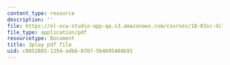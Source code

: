 ```yaml
---
content_type: resource
description: ''
file: https://ol-ocw-studio-app-qa.s3.amazonaws.com/courses/18-03sc-differential-equations-fall-2011/c80528851254adb607875b4695484b91_BwIZ0VzKEDg.pdf
file_type: application/pdf
resourcetype: Document
title: 3play pdf file
uid: c8052885-1254-adb6-0787-5b4695484b91
---
```

